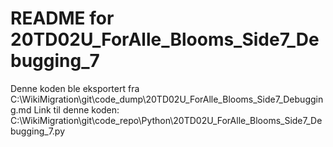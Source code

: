 # README for 20TD02U_ForAlle_Blooms_Side7_Debugging_7
Denne koden ble eksportert fra C:\WikiMigration\git\code_dump\20TD02U_ForAlle_Blooms_Side7_Debugging.md
Link til denne koden: C:\WikiMigration\git\code_repo\Python\20TD02U_ForAlle_Blooms_Side7_Debugging_7.py
